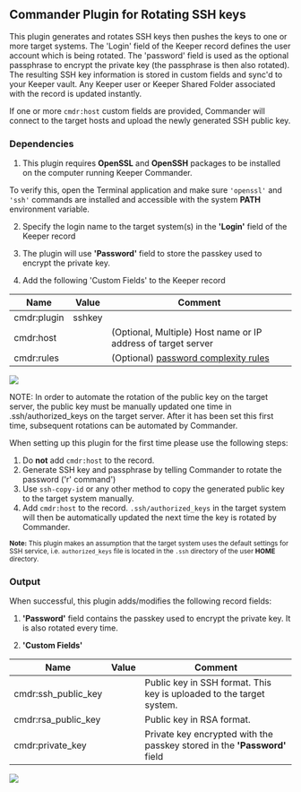 Commander Plugin for Rotating SSH keys
----

This plugin generates and rotates SSH keys then pushes the keys to one or more target systems.  The 'Login' field of the Keeper record defines the user account which is being rotated. The 'password' field is used as the optional passphrase to encrypt the private key (the passphrase is then also rotated).  The resulting SSH key information is stored in custom fields and sync'd to your Keeper vault.  Any Keeper user or Keeper Shared Folder associated with the record is updated instantly.

If one or more `cmdr:host` custom fields are provided, Commander will connect to the target hosts and upload the newly generated SSH public key.

### Dependencies

1. This plugin requires **OpenSSL** and **OpenSSH** packages to be installed on the computer running Keeper Commander.

To verify this, open the Terminal application and make sure `'openssl'` and `'ssh'` commands are installed and accessible with the system **PATH** environment variable.

2. Specify the login name to the target system(s) in the **'Login'** field of the Keeper record

3. The plugin will use **'Password'** field to store the passkey used to encrypt the private key.

4. Add the following 'Custom Fields' to the Keeper record

Name          | Value     | Comment
---------     | -------   | ------------
cmdr:plugin   | sshkey    |
cmdr:host     |           | (Optional, Multiple) Host name or IP address of target server
cmdr:rules    |           | (Optional) [password complexity rules](https://github.com/Keeper-Security/Commander/tree/master/keepercommander/plugins/password_rules.md)

![](https://raw.githubusercontent.com/Keeper-Security/Commander/master/keepercommander/images/plugin_sshkey1.png)

  NOTE: In order to automate the rotation of the public key on the target server, the public key must be manually updated one time in .ssh/authorized_keys on the target server.  After it has been set this first time, subsequent rotations can be automated by Commander.
  
  When setting up this plugin for the first time please use the following steps:
  
   1. Do **not** add `cmdr:host` to the record.
   2. Generate SSH key and passphrase by telling Commander to rotate the password ('r' command')
   3. Use `ssh-copy-id` or any other method to copy the generated public key to the target system manually.
   4. Add `cmdr:host` to the record. `.ssh/authorized_keys` in the target system will then be automatically updated the next time the key is rotated by Commander.
   
   <sub>**Note:** This plugin makes an assumption that the target system uses the default settings for SSH service, i.e. `authorized_keys` file is located in the `.ssh` directory of the user **HOME** directory.</sub>

### Output

When successful, this plugin adds/modifies the following record fields:

1. **'Password'** field contains the passkey used to encrypt the private key.  It is also rotated every time.

2. **'Custom Fields'**

Name                | Value   | Comment
-----------------   | ------- | --------
cmdr:ssh_public_key |         | Public key in SSH format. This key is uploaded to the target system.
cmdr:rsa_public_key |         | Public key in RSA format.
cmdr:private_key    |         | Private key encrypted with the passkey stored in the **'Password'** field

![](https://raw.githubusercontent.com/Keeper-Security/Commander/master/keepercommander/images/plugin_sshkey2.png)
